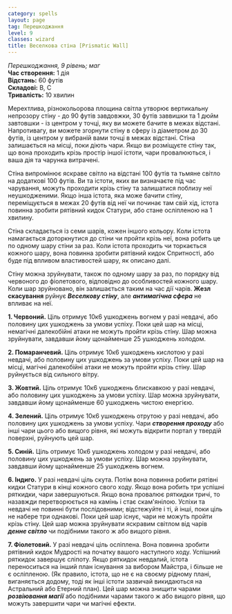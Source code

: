 ```yaml
---
category: spells
layout: page
tag: Перешкоджання
level: 9
classes: wizard
title: Веселкова стіна [Prismatic Wall]
---
```


_Перешкоджання, 9 рівень; маг_    
**Час створення:** 1 дія    
**Відстань:** 60 футів    
**Складові:** В, С    
**Тривалість:** 10 хвилин    

Мерехтлива, різнокольорова площина світла утворює вертикальну непрозору стіну - до 90 футів завдовжки, 30 футів заввишки та 1 дюйм завтовшки - із центром у точці, яку ви можете бачите в межах відстані. Напротивагу, ви можете згорнути стіну в сферу із діаметром до 30 футів, із центром у вибраній вами точці в межах відстані. Стіна залишається на місці, поки діють чари. Якщо ви розміщуєте стіну так, що вона проходить крізь простір іншої істоти, чари провалюються, і ваша дія та чарунка витрачені.    

Стіна випромінює яскраве світло на відстані 100 футів та тьмяне світло на додаткові 100 футів. Ви та істоти, яких ви визначаєте під час чарування, можуть проходити крізь стіну та залишатися поблизу неї неушкодженими. Якщо інша істота, яка може бачити стіну, переміщується в межах 20 футів від неї чи починає там свій хід, істота повинна зробити рятівний кидок Статури, або стане осліпленою на 1 хвилину.    

Стіна складається із семи шарів, кожен іншого кольору. Коли істота намагається доторкнутися до стіни чи пройти крізь неї, вона робить це по одному шару стіни за раз. Коли істота проходить чи торкається кожного шару, вона повинна зробити рятівний кидок Спритності, або буде під впливом властивостей шару, як описано далі.    

Стіну можна зруйнувати, також по одному шару за раз, по порядку від червоного до фіолетового, відповідно до особливостей кожного шару. Коли шар зруйновано, він залишається таким на час дії чарів. **Жезл скасування** руйнує **_Веселкову стіну_**, але **_антимагічна сфера_** не впливає на неї.    

**1. Червоний.** Ціль отримує 10к6 ушкоджень вогнем у разі невдачі, або половину цих ушкоджень за умови успіху. Поки цей шар на місці, немагічні далекобійні атаки не можуть пройти крізь стіну. Шар можна зруйнувати, завдавши йому щонайменше 25 ушкоджень холодом.    

**2. Помаранчевий.** Ціль отримує 10к6 ушкоджень кислотою у разі невдачі, або половину цих ушкоджень за умови успіху. Поки цей шар на місці, магічні далекобійні атаки не можуть пройти крізь стіну. Шар руйнується від сильного вітру.    

**3. Жовтий.** Ціль отримує 10к6 ушкоджень блискавкою у разі невдачі, або половину цих ушкоджень за умови успіху. Шар можна зруйнувати, завдавши йому щонайменше 60 ушкоджень чистою енергією.    

**4. Зелений.** Ціль отримує 10к6 ушкоджень отрутою у разі невдачі, або половину цих ушкоджень за умови успіху. Чари **_створення проходу_** або інші чари цього або вищого рівня, які можуть відкрити портал у твердій поверхні, руйнують цей шар.    

**5. Синій.** Ціль отримує 10к6 ушкоджень холодом у разі невдачі, або половину цих ушкоджень за умови успіху. Шар можна зруйнувати, завдавши йому щонайменше 25 ушкоджень вогнем.    

**6. Індиго.** У разі невдачі ціль скута. Потім вона повинна робити рятівні кидки Статури в кінці кожного свого ходу. Якщо вона робить три успішні ряткидки, чари завершуються. Якщо вона провалює ряткидки тричі, то назавжди перетворюється на камінь і стає скам'янілою. Успіхи та невдачі не повинні бути послідовними; відстежуйте і ті, й інші, поки ціль не набере три однакові. Поки цей шар існує, чари не можуть пройти крізь стіну. Цей шар можна зруйнувати яскравим світлом від чарів **_денне світло_** чи подібними такого ж або вищого рівня.    

**7. Фіолетовий.** У разі невдачі ціль осліплена. Вона повинна зробити рятівний кидок Мудрості на початку вашого наступного ходу. Успішний ряткидок завершує сліпоту. Якщо ряткидок невдалий, істота переноситься на інший план існування за вибором Майстра, і більше не є осліпленою. (Як правило, істота, що не є на своєму рідному плані, виганяється додому, тоді як інші істоти зазвичай викидаються на Астральний або Етерний план). Цей шар можна знищити чарами **_розвіювання магії_** або подібними чарами такого ж або вищого рівня, що можуть завершити чари чи магічні ефекти. 
